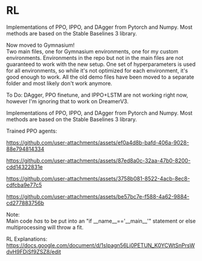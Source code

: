 # RL

Implementations of PPO, IPPO, and DAgger from Pytorch and Numpy. Most methods are based on the Stable Baselines 3 library.        

Now moved to Gymnasium!             
Two main files, one for Gymnasium environments, one for my custom environments. Environments in the repo but not in the main files are not guaranteed to work with the new setup. One set of hyperparameters is used for all environments, so while it's not optimized for each environment, it's good enough to work. All the old demo files have been moved to a separate folder and most likely don't work anymore.        
             
To Do: DAgger, PPO finetune, and IPPO+LSTM are not working right now, however I'm ignoring that to work on DreamerV3.      
            
Implementations of PPO, IPPO, and DAgger from Pytorch and Numpy. Most methods are based on the Stable Baselines 3 library.     
           
           
Trained PPO agents:           

https://github.com/user-attachments/assets/ef0a4d8b-bafd-406a-9028-88e794814334
           
https://github.com/user-attachments/assets/87ed8a0c-32aa-47b0-8200-cdd14322831e

https://github.com/user-attachments/assets/3758b081-8522-4acb-8ec8-cdfcba9e77c5

https://github.com/user-attachments/assets/be57bc7e-f588-4a62-9884-cd277883756b



Note:      
Main code *has* to be put into an "if \_\_name__=='\_\_main__'" statement or else multiprocessing will throw a fit.

RL Explanations: 
https://docs.google.com/document/d/1sIpagn56Lj0PETUN_K0YCWtSnPrsWdvH9FDiSf9ZSZ8/edit

